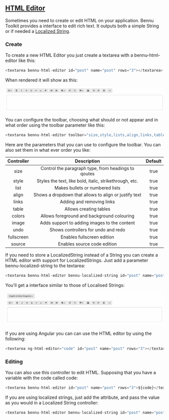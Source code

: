 ## [**HTML Editor**](README.md)

Sometimes you need to create or edit HTML on your application. Bennu Toolkit provides a interface to edit rich text. It outputs both a simple String or if needed a [Localized String](../localized-string/README.md).


### Create
 To create a new HTML Editor you just create a textarea with a bennu-html-editor like this:

```javascript
<textarea bennu-html-editor id="post" name="post" rows="3"></textarea>
```

When rendered it will show as this:

![](./assets/1.png)

You can configure the toolbar, choosing what should or not appear and in what order using the toolbar parameter like this:

```javascript
<textarea bennu-html-editor toolbar="size,style,lists,align,links,table,image,undo,fullscreen,source" id="post" name="post" rows="3"></textarea>
```

Here are the parameters that you can use to configure the toolbar. You can also set them in what ever order you like:

| **Controller** | **Description** | **Default** |
|:-:|:-:|:-:|
| size | Control the paragraph type, from headings to qoutes | true |
| style | Styles the text, like bold, italic, strikethrough, etc. | true |
| list | Makes bullets or numbered lists | true |
| align | Shows a dropdown that allows to align or justify text | true |
| links | Adding and removing links | true |
| table | Allows creating tables | true |
| colors | Allows foreground and background colouring | true |
| image | Adds support to adding images to the content | true |
| undo | Shows controllers for undo and redo | true |
| fullscreen | Enables fullscreen edition | true |
| source | Enables source code edition | true |


If you need to store a LocalizedString instead of a String you can create a HTML editor with support for LocalizedStrings. Just add a parameter bennu-localized-string to the textarea:

```javascript
<textarea bennu-html-editor bennu-localized-string id="post" name="post" rows="3"></textarea>
```

You'll get a interface similar to those of Localised Strings:

![](./assets/2.png)

If you are using Angular you can can use the HTML editor by using the following:

```javascript
<textarea ng-html-editor="code" id="post" name="post" rows="3"></textarea>
```

### Editing
You can also use this controller to edit HTML. Supposing that you have a variable with the code called code:

```javascript
<textarea bennu-html-editor id="post" name="post" rows="3">${code}</textarea>
```
If you are using localized strings, just add the attribute, and pass the value as you would in a Localized String controller:

```javascript
<textarea bennu-html-editor bennu-localized-string id="post" name="post" rows="3">${code.json()}</textarea>
```
